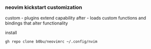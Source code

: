### neovim kickstart customization

custom - plugins extend capability
after - loads custom functions and bindings that alter functionality

install
```
gh repo clone b0bu/neovimrc ~/.config/nvim
```

